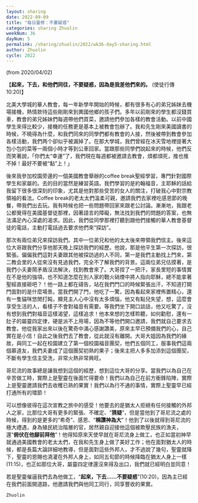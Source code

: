 ```yaml
---
layout: sharing
date: 2022-09-09
title: "每日靈修：不要疑惑"
categories: sharing Zhuolin
weekNum: 36
dayNum: 5
permalink: /sharing/zhuolin/2022/wk36-day5-sharing.html
author: Zhuolin
cycle: 2022
---
```

(from 2020/04/02)

【**起來，下去，和他們同往，不要疑惑，因為是我差他們來的。** (使徒行傳10:20)】  

北美大學城的華人教會，每一年新學年開始的時候，都有很多有心的弟兄姊妹去機場接機，熱情款待這些剛剛來到異國他鄉的孩子們。多年以前剛來的學生都沒錢買車，教會的弟兄姊妹們每週帶他們買菜，邀請他們參加各樣的教會活動。以前中國學生來得比較少，接機的任務更是基本上被教會包辦了。我和先生剛來美國讀書的時候，不曉得為什麼，和我們同來的同學們都有教會的人接，然後被帶到教會參加各樣活動，我們两个卻似乎被漏掉了。在那大學城，我們曾經在冰天雪地裡提著大包小包的菜等一兩個小時才等到公車回家。當跟那些同學們說起來的時候，他們反而笑著說，「你們太“幸運”了，我們現在每週都被邀請去教會，煩都煩死，推也推不掉！最好不要被“黏”上！」  

後來我參加校園旁邊的一個美國教會舉辦的coffee break聖經學習，專門針對國際學生和家屬的。去的目的當然是練習英語。我們學習的是約翰福音，主耶穌的話給我留下很多很深刻的印象，尤其是他對那些受苦的女人的關注，打破我心中對宗教領袖的看法。Coffee break的老太太們溫柔可親，邀請我們去家裡吃感恩節的晚餐，帶我們出去玩。我有時候也把一些問題帶回家來跟老公討論。漸漸地，我跟老公都覺得在美國基督徒那裡，因著語言的障礙，無法找到我們的問題的答案，也無法滿足內心深處的渴求。因此，我們從同學那裡打聽到跟他們接觸的華人教會基督徒的電話，主動打電話過去要求他們來“探訪”。  

那次有兩位弟兄來探訪我們。其中一位弟兄和他的太太後來帶領我們信主。後來這位大哥跟我們分享他那天晚上探訪我們的經歷。他說，那是他平生第一次探訪，很緊張。偏偏我們這對夫妻跟其他被探訪過的人不同，第一是我們主動找上門來，第二教会里的人從來沒有見過我們，完全不了解我們的背景。這兩位弟兄估摸著，是我們小夫妻鬧矛盾沒法解決，找到教會來了。大哥捏了一把汗，家長里短的事情實在不是他的強項，也不知道怎麼在別人家的戰火硝煙中將人指向耶穌，總不能拿著聖經直接砸吧？！他一路上都在禱告，站在我們門口的時候緊張出汗，不知道打開門面對的是什麼場景。當我們開了門，他吃了一驚，因為看起來家裡佈置精心，還有一隻貓咪悠閒打盹，顯見主人心中沒有太多煩惱，他又有點兒失望，想，這麼會享受生活的人，看樣子不會對福音有需要。等我們坐下開口談話，他又吃驚了，沒有想到我們對福音這樣渴望，這樣追求！他本來想的怎樣聆聽，如何勸慰，還有一肚子的屬靈四定律，硬是派不上用場，因為不等他們開口邀請，我們就自己要求去教會。他從我家出來以後在驚奇中滿心感謝讚美，原來主早已預備我們的心，自己實在是小信！自此之後我們去了教會，從此就沒有離開。大哥大姐因為我們的緣故，與同工一起在校園建立了第一個校園福音團契，他們五個同工，服事我們這兩個慕道友，我們夫妻成了這個團契初熟的果子；後來主把人多多加添到這個團契，不斷有學生信主受洗，非常火熱非常興旺。  

哥尼流的故事總是讓我想到這個的經歷，想到這位大哥的分享。當我們以為自己在辛苦做工時，實際上是聖靈在後面忙得要命！我們以為自己在前方衝鋒陷陣，實際上是聖靈邀請我們去收穫已熟的果實！我們以為行不通的事情，實際上聖靈早已經打通所有的環節！  

可以想像彼得在這次宣教之旅中的感受！他要去的是猶太人拒絕有任何接觸的外邦人之家，比那位大哥有更多的緊張、不確定、“**猜疑**”，但是當他到了哥尼流之處的時候，得到的是更多的“希奇”、感恩、“**稱讚神為大**”！他到了以後就得到哥尼流的極大禮遇，身為殖民統治階層的官，居然親自迎接他這個被欺壓民族的漁夫，還“**俯伏在他腳前拜他**”！他得知原來天使早就在哥尼流身上做工，也正如當初神早就通過美國教會的老太太們，在我和先生身上做了美好工作；他在面對猶太人的時候，都是長篇大論詳細地教導，但是面對這些外邦人，才不過說了幾句，聖靈就降下，聖靈的恩賜也澆灌在外邦人身上，如同五旬節的時候降臨在猶太人身上一樣(11:15)，也正如那位大哥，屬靈四定律還沒來得及出口，我們就已經明白並同意！  

若是聖靈催逼我們去為他做工，“**起來，下去......不要疑惑**”(10:20)，因為主已經在我們前面開道路，他邀請我們與他同工同行，同享豐收的果實。  

`Zhuolin`  
